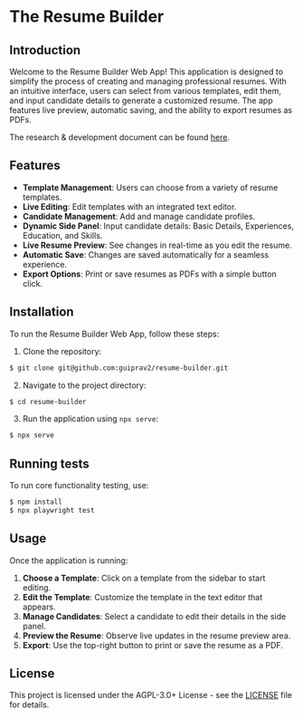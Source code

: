 # The Resume Builder

## Introduction

Welcome to the Resume Builder Web App! This application is designed to simplify the process of creating and managing professional resumes. With an intuitive interface, users can select from various templates, edit them, and input candidate details to generate a customized resume. The app features live preview, automatic saving, and the ability to export resumes as PDFs.

The research & development document can be found [here](devdoc.pdf).

## Features

- **Template Management**: Users can choose from a variety of resume templates.
- **Live Editing**: Edit templates with an integrated text editor.
- **Candidate Management**: Add and manage candidate profiles.
- **Dynamic Side Panel**: Input candidate details: Basic Details, Experiences, Education, and Skills.
- **Live Resume Preview**: See changes in real-time as you edit the resume.
- **Automatic Save**: Changes are saved automatically for a seamless experience.
- **Export Options**: Print or save resumes as PDFs with a simple button click.

## Installation

To run the Resume Builder Web App, follow these steps:

1. Clone the repository:

```sh
$ git clone git@github.com:guiprav2/resume-builder.git
```

2. Navigate to the project directory:

```sh
$ cd resume-builder
```

3. Run the application using `npx serve`:

```sh
$ npx serve
```

## Running tests

To run core functionality testing, use:

```sh
$ npm install
$ npx playwright test
```

## Usage

Once the application is running:

1. **Choose a Template**: Click on a template from the sidebar to start editing.
2. **Edit the Template**: Customize the template in the text editor that appears.
3. **Manage Candidates**: Select a candidate to edit their details in the side panel.
4. **Preview the Resume**: Observe live updates in the resume preview area.
5. **Export**: Use the top-right button to print or save the resume as a PDF.

## License

This project is licensed under the AGPL-3.0+ License - see the [LICENSE](LICENSE) file for details.
